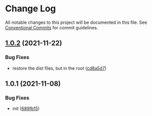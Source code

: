 # Change Log

All notable changes to this project will be documented in this file.
See [Conventional Commits](https://conventionalcommits.org) for commit guidelines.

## [1.0.2](https://github.com/codsen/codsen/compare/perf-ref@1.0.1...perf-ref@1.0.2) (2021-11-22)


### Bug Fixes

* restore the dist files, but in the root ([cd8a5d7](https://github.com/codsen/codsen/commit/cd8a5d744026b6e95a7bf73ffa5a86476fbe0ef0))





## 1.0.1 (2021-11-08)

### Bug Fixes

- init ([689fb15](https://github.com/codsen/codsen/commit/689fb15ad485ea13470da8996357a2807018dd03))
